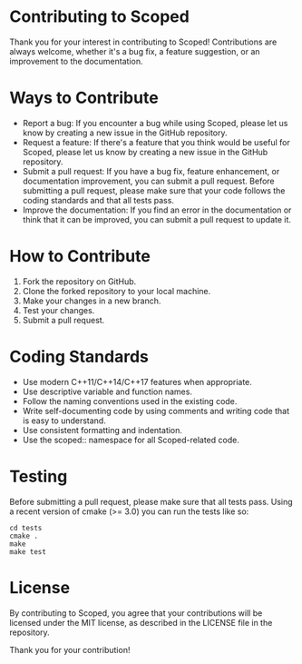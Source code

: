 # Contributing to Scoped
Thank you for your interest in contributing to Scoped! Contributions are always welcome, whether it's a bug fix, a feature suggestion, or an improvement to the documentation.

# Ways to Contribute
* Report a bug: If you encounter a bug while using Scoped, please let us know by creating a new issue in the GitHub repository.
* Request a feature: If there's a feature that you think would be useful for Scoped, please let us know by creating a new issue in the GitHub repository.
* Submit a pull request: If you have a bug fix, feature enhancement, or documentation improvement, you can submit a pull request. Before submitting a pull request, please make sure that your code follows the coding standards and that all tests pass.
* Improve the documentation: If you find an error in the documentation or think that it can be improved, you can submit a pull request to update it.

# How to Contribute
1. Fork the repository on GitHub.
2. Clone the forked repository to your local machine.
3. Make your changes in a new branch.
4. Test your changes.
5. Submit a pull request.

# Coding Standards
* Use modern C++11/C++14/C++17 features when appropriate.
* Use descriptive variable and function names.
* Follow the naming conventions used in the existing code.
* Write self-documenting code by using comments and writing code that is easy to understand.
* Use consistent formatting and indentation.
* Use the scoped:: namespace for all Scoped-related code.

# Testing
Before submitting a pull request, please make sure that all tests pass. Using a recent version of cmake (>= 3.0)
you can run the tests like so:
```
cd tests
cmake .
make
make test
```

# License
By contributing to Scoped, you agree that your contributions will be licensed under the MIT license, as described in the LICENSE file in the repository.

Thank you for your contribution!

